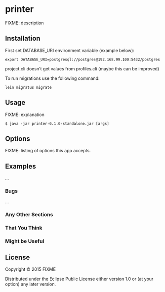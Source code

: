 # printer

FIXME: description

## Installation

First set DATABASE_URI environment variable (example below):

```export DATABASE_URI=postgresql://postgres@192.168.99.100:5432/postgres```

project.cli doesn't get values from profiles.cli (maybe this can be improved)

To run migrations use the following command:

```lein migratus migrate```

## Usage

FIXME: explanation

    $ java -jar printer-0.1.0-standalone.jar [args]

## Options

FIXME: listing of options this app accepts.

## Examples

...

### Bugs

...

### Any Other Sections
### That You Think
### Might be Useful

## License

Copyright © 2015 FIXME

Distributed under the Eclipse Public License either version 1.0 or (at
your option) any later version.
